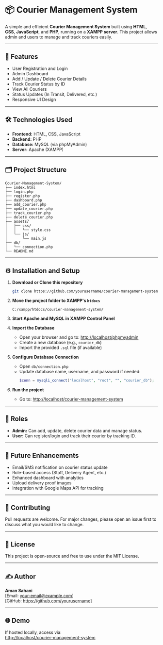 # 📦 Courier Management System

A simple and efficient **Courier Management System** built using **HTML**, **CSS**, **JavaScript**, and **PHP**, running on a **XAMPP server**. This project allows admin and users to manage and track couriers easily.

---

## 🚀 Features

- User Registration and Login
- Admin Dashboard
- Add / Update / Delete Courier Details
- Track Courier Status by ID
- View All Couriers
- Status Updates (In Transit, Delivered, etc.)
- Responsive UI Design

---

## 🛠️ Technologies Used

- **Frontend:** HTML, CSS, JavaScript  
- **Backend:** PHP  
- **Database:** MySQL (via phpMyAdmin)  
- **Server:** Apache (XAMPP)

---

## 🗂️ Project Structure

```
Courier-Management-System/
├── index.html
├── login.php
├── register.php
├── dashboard.php
├── add_courier.php
├── update_courier.php
├── track_courier.php
├── delete_courier.php
├── assets/
│   ├── css/
│   │   └── style.css
│   └── js/
│       └── main.js
├── db/
│   └── connection.php
└── README.md
```

---

## ⚙️ Installation and Setup

1. **Download or Clone this repository**
   ```bash
   git clone https://github.com/yourusername/courier-management-system.git
   ```

2. **Move the project folder to XAMPP's `htdocs`**
   ```
   C:/xampp/htdocs/courier-management-system/
   ```

3. **Start Apache and MySQL in XAMPP Control Panel**

4. **Import the Database**
   - Open your browser and go to: [http://localhost/phpmyadmin](http://localhost/phpmyadmin)
   - Create a new database (e.g., `courier_db`)
   - Import the provided `.sql` file (if available)

5. **Configure Database Connection**
   - Open `db/connection.php`
   - Update database name, username, and password if needed:
     ```php
     $conn = mysqli_connect("localhost", "root", "", "courier_db");
     ```

6. **Run the project**
   - Go to: [http://localhost/courier-management-system](http://localhost/courier-management-system)

---

## 👤 Roles

- **Admin:** Can add, update, delete courier data and manage status.
- **User:** Can register/login and track their courier by tracking ID.

---

## 📌 Future Enhancements

- Email/SMS notification on courier status update
- Role-based access (Staff, Delivery Agent, etc.)
- Enhanced dashboard with analytics
- Upload delivery proof images
- Integration with Google Maps API for tracking

---

## 🤝 Contributing

Pull requests are welcome. For major changes, please open an issue first to discuss what you would like to change.

---

## 📄 License

This project is open-source and free to use under the MIT License.

---

## ✍️ Author

**Aman Sahani**  
[Email: your-email@example.com]  
[GitHub: https://github.com/yourusername]

---

## 🌐 Demo

If hosted locally, access via:  
[http://localhost/courier-management-system](http://localhost/courier-management-system)
